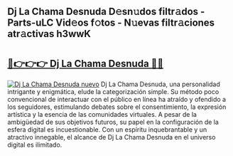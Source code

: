 ## Dj La Chama Desnuda D𝚎sn𝚞dos filtr𝚊dos - Parts-uLC Vid𝚎os f𝚘tos - N𝚞evas filtr𝚊ciones atr𝚊ctivas h3wwK

# <h2><a href="http://mb0hbim.tromn.icu/?c=Dj+La+Chama+Desnuda">🔗👉👉👉 Dj La Chama Desnuda 🔗🔗</a></h2>

[![Dj La Chama Desnuda nuevo](https://i.imgur.com/pEAQMta.gif)](http://mb0hbim.tromn.icu/?c=Dj+La+Chama+Desnuda)
Dj La Chama Desnuda, una personalidad intrigante y enigmática, elude la categorización simple. Su método poco convencional de interactuar con el público en línea ha atraído y ofendido a los seguidores, estimulando debates sobre el consentimiento, la expresión artística y la esencia de las comunidades virtuales. A pesar de la ambigüedad de sus objetivos futuros, su papel en la configuración de la esfera digital es incuestionable. Con un espíritu inquebrantable y un atractivo innegable, el alcance de Dj La Chama Desnuda en el universo digital es ilimitado.

